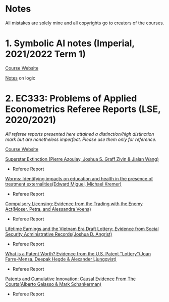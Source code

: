 # Notes

All mistakes are solely mine and all copyrights go to creators of the courses.

# 1. Symbolic AI notes (Imperial, 2021/2022 Term 1)
[Course Website](https://www.imperial.ac.uk/computing/current-students/courses/70051/)

[Notes](https://drive.google.com/file/d/1bQiff2KpLMHx6fDi83hzKxh0Q3UCyRqY/view?usp=sharing) on logic

# 2. EC333: Problems of Applied Econometrics Referee Reports (LSE, 2020/2021)
*All referee reports presented here attained a distinction/high distinction mark but are nonetheless imperfect. Please use them only for reference.*

[Course Website](https://www.lse.ac.uk/resources/calendar2020-2021/courseGuides/EC/2020_EC333.htm)

[Superstar Extinction (Pierre Azoulay, Joshua S. Graff Zivin & Jialan Wang)](https://www.nber.org/papers/w14577)
- Referee Report

[Worms: Identifying impacts on education and health in the presence of treatment externalities(Edward Miguel, Michael Kremer)](https://cega.berkeley.edu/assets/cega_research_projects/1/Identifying-Impacts-on-Education-and-Health-in-the-Presence-of-Treatment-Externalities.pdf)
- Referee Report

[Compulsory Licensing: Evidence from the Trading with the Enemy Act(Moser, Petra, and Alessandra Voena)](https://www.aeaweb.org/articles?id=10.1257/aer.102.1.396)
- Referee Report

[Lifetime Earnings and the Vietnam Era Draft Lottery: Evidence from Social Security Administrative Records(Joshua D. Angrist)](https://economics.mit.edu/files/7769)
- Referee Report

[What is a Patent Worth? Evidence from the U.S. Patent "Lottery"(Joan Farre-Mensa, Deepak Hegde & Alexander Ljungqvist)](https://www.nber.org/papers/w23268)
- Referee Report

[Patents and Cumulative Innovation: Causal Evidence From The Courts(Alberto Galasso & Mark Schankerman)](https://www.nber.org/papers/w20269)
- Referee Report

<To be updated soon>
